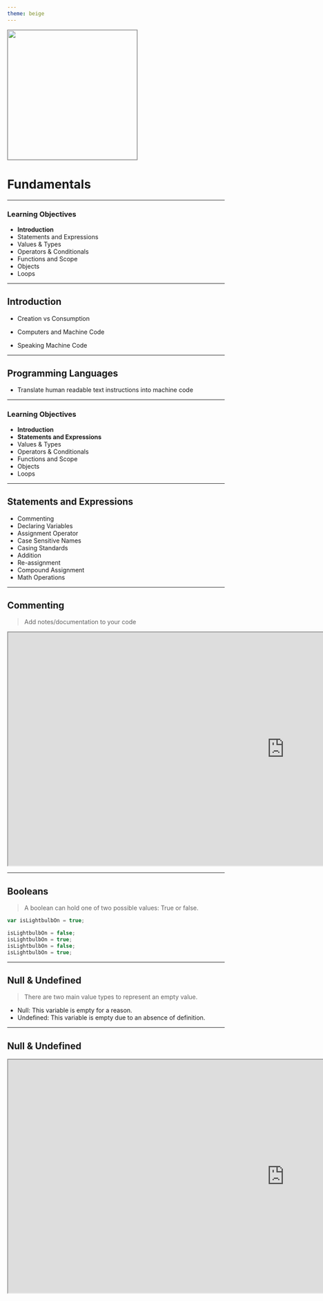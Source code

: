 ```yaml
---
theme: beige
---
```


<img src="https://upload.wikimedia.org/wikipedia/commons/thumb/9/99/Unofficial_JavaScript_logo_2.svg/2000px-Unofficial_JavaScript_logo_2.svg.png" height="300" style="border: 1px solid gray" />

# Fundamentals

---

### Learning Objectives

- **Introduction**
- Statements and Expressions
- Values & Types
- Operators & Conditionals
- Functions and Scope
- Objects
- Loops

---

## Introduction

- Creation vs Consumption

- Computers and Machine Code

- Speaking Machine Code

---

## Programming Languages

- Translate human readable text instructions into machine code

---

### Learning Objectives

- **Introduction**
- **Statements and Expressions**
- Values & Types
- Operators & Conditionals
- Functions and Scope
- Objects
- Loops

---

## Statements and Expressions

- Commenting
- Declaring Variables
- Assignment Operator
- Case Sensitive Names
- Casing Standards
- Addition
- Re-assignment
- Compound Assignment
- Math Operations

---

## Commenting

> Add notes/documentation to your code

<iframe src="https://repl.it/I6dF/1" width="1280" height="540"  />

---

## Declaring Variables

> Store data that can be resued later in your program

<iframe src="https://repl.it/I6dF/2" width="1280" height="540"  />

---

## Assignment Operator

> Assign values to variables

<iframe src="https://repl.it/I6dU" width="1280" height="540"  />

---

## Case Sensitive Names

> firstName != FirstName

<iframe src="https://repl.it/I6d3" width="1280" height="540"  />

---

## Casing Standards

```
camelCase (firstName, lastName, dayOfWeek)

UpperCase (FirstName, LastName, DayOfWeek)

snake_case (first_name, last_name, day_of_week)

kebab-case (first-name, last-name, day-of-week)
```

---

## Addition

> Use the + operator against two operands.

<iframe src="https://repl.it/I6d6" width="1280" height="540"  />

---

## Expressions

- You've learned about two kinds of expressions:

```
// Assignment expression
var x = 10;
var y = 15;

// Addition expression
var total = x + y + 8; // 33
```

---

## Managing Variables

> Often we need to change the value of variables.

<iframe src="https://repl.it/I6d9" width="1280" height="540"  />

---

## Compound Assignment

> Increase/decrease the value stored in a variable by a certain amount.

<iframe src="https://repl.it/I6dk" width="1280" height="540"  />

---

## Math Operations

Arithmetic operations are always evaluated in a specific order, called the order of operations. 

The PEMDAS acronym is an easy way to remember the order of operations for almost all programming languages.

---

## Math Operations

1. Parentheses
2. Exponents 
3. Multiplication
4. Division
5. Addition
6. Subtraction

---

### Code Challenges

1 hour - complete first 9 exercises in the following repl.it classroom:

https://rebrand.ly/node100

- If you finish early, read first two chapters of You Don't Know JavaScript by Kyle Simpson (Free on GitHub)

---

### Learning Objectives

- **Introduction**
- **Statements and Expressions**
- **Values & Types**
- Operators & Conditionals
- Functions and Scope
- Objects
- Loops

---

### Values & Types

- Numbers
- Strings
- Arrays
- Functions and Scope
- Booleans
- Null & Undefined

---

## Numbers

> Humans use Base 10, Computers use Base 2/8/16

<table>
    <tbody>
        <tr>
            <td>
                <strong>Base 10</strong><br />
                1<br />
                2<br />
                3<br />
                10<br />
                20<br />
                30<br />
            </td>
            <td>
                <strong>Base 2 (Binary)</strong><br />
                0b000001<br />
                0b000010<br />
                0b000011<br />
                0b001010<br />
                0b010100<br />
                0b011110
            </td>
            <td>
                <strong>Base 16 (Binary)</strong><br />
                0x000001<br />
                0x000002<br />
                0x000003<br />
                0x0000a0<br />
                0x000014<br />
                0x00001e
            </td>
        </tr>
    </tbody>
</table>

---

## Numbers

<iframe src="https://repl.it/languages/javascript" width="1280" height="540" />

---

## Strings

> Strings are alphanumerical characters surrounded by either single or double quotes.

<iframe src="https://repl.it/I7Er" width="1280" height="540" />

---

## Strings: Escape Sequences

> Watch out for special characters!

<iframe src="https://repl.it/I7FC" width="1280" height="540" />

---

## Strings: Concatenation

> Adding two strings together

<iframe src="https://repl.it/languages/javascript" width="1280" height="540" />

---

## Strings: Length

> Find out how many characters make up a string

<iframe src="https://repl.it/languages/javascript" width="1280" height="540" />

---

## Strings: Bracket Notation

- Strings are indexed in most programming languages.

- We can access individual characters in a string using bracket notation

- In bracket notation, we provide the index of the character we'd like to pull out.

```
'Hello!'
 ^^^^^^
 ||||||
 012345
```

---

## Strings: Bracket Notation

<iframe src="https://repl.it/languages/javascript" width="1280" height="540" />

---

## Arrays

> Arrays are a way to store a list of variables in JavaScript. 

<iframe src="https://repl.it/I7FC/1" width="1280" height="540" />

---

## Functions

- A function is a reusable block of code.

- The function keyword.

- The function name.

- The function parameters

- The block of code.

---

## Functions

<iframe src="https://repl.it/languages/javascript" width="1280" height="540" /> 

---

## Booleans

<iframe width="1280" height="540" src="https://www.youtube.com/embed/nyOepG93wSI" frameborder="0" allowfullscreen></iframe>

---

## Booleans

> A boolean can hold one of two possible values: True or false.

```js
var isLightbulbOn = true;

isLightbulbOn = false;
isLightbulbOn = true;
isLightbulbOn = false;
isLightbulbOn = true;
```

---

## Null & Undefined

> There are two main value types to represent an empty value.

- Null: This variable is empty for a reason.
- Undefined: This variable is empty due to an absence of definition.

---

## Null & Undefined

<iframe src="https://repl.it/languages/javascript" width="1280" height="540" />

---

## Code Exercises

30 minutes - complete the next 10 exercises in the repl.it classroom (Everything prefixed with `Types`)

https://rebrand.ly/node100

---

### Learning Objectives

- **Introduction**
- **Statements and Expressions**
- **Values & Types**
- **Operators & Conditionals**
- Functions and Scope
- Objects
- Loops

---

### Operators & Conditionals

- Comparison
- Equality
- Logical Operators
- If Statements
- Switch Statement

---

### Operators & Conditionals

- Math operators compute numerical values.

- Boolean operators compute boolean values.

- We will now focus on Boolean computation - also known as *_Conditions_*.

---

### Comparison Operators

<iframe src="https://repl.it/languages/javascript" width="1280" height="540" />

--- 

### Equality

- Two types of equality

- Loose Equality (`==`) checks if the values of two operands are equal.
- Strict Equality (`===`) checks if the values and types of operands are equal.

---

### Equality

<iframe src="https://repl.it/languages/javascript" width="1280" height="540" />

---

### Logical Operators

- There are two logical operators: AND / OR.

- AND (`&&`) checks if two booleans are TRUE
- OR (`||`) checks if at least one boolean is TRUE.

---

### Logical Operators

<iframe src="https://repl.it/languages/javascript" width="1280" height="540" />

---

### If Statements

> If statements allow us to execute one of two blocks of code depending on the result of a boolean condition.

<img src="https://s3-us-west-1.amazonaws.com/oca-start-now/curriculum/images/NODE100-IfElse.png" height="400" />

---

### If Statements

<iframe src="https://repl.it/languages/javascript" height="540" width="1280" />

---

### Switch Statement

<iframe src="https://repl.it/languages/javascript" height="540" width="1280" />

---

### Learning Objectives

- **Introduction**
- **Statements and Expressions**
- **Values & Types**
- **Operators & Conditionals**
- **Functions and Scope**
- Objects
- Loops

---

### Functions and Scope

- Defining functions
- Invoking functions
- Function parameters
- Scope

---

### Defining Functions

> Functions allow you to create a block of code that can be called at any time.

```js
function sayHello() {
    console.log('Hello');
}
```

---

### Invoking Functions

> Invoking a function is telling JavaScript to run the code block associated with that function.

```js
// Function definition
function sayHello() {
    console.log('Hello');
}

// Function invoke
sayHello();
```

---

### Function parameters

> Parameters are values to be passed into a function.

```js
function addTwoNumbers(a, b) {
    return a + b;
}

var x = addTwoNumbers(2, 2);
var y = addTwoNumbers(5, 5);
```

---

### Scope

- Mo variables, Mo problems.

- We need to start considering scope.

---

### Scope

> In JavaScript, a scope is created anytime we define a new function.

---

### Scope

> JavaScript will take an "inside-out" approach to find the value of a variable.

<img src="https://s3-us-west-1.amazonaws.com/oca-start-now/curriculum/images/NODE100-functions-scope-1.png" height="300" />

---

### Scope

<iframe src="https://repl.it/languages/javascript" height="540" width="1280" />

---

### Hoisting

- JavaScript code for the most part is interpreted line-by-line as the program executes.

```js
var a = 1;

var b = a + 2;

console.log(b);
```

---

### Hoisting

- What happens with this code?

```js   
b();    

function b() {
    a = 2;
}       

var a;

console.log(a);
```

---

### Hoisting

- Step 1: Move all functions to the top of the current scope

```js
function b() {
    a = 2;
}

b();    

var a;

console.log(a);
```

---

### Hoisting

- Step 2: Move all variable declarations to the top of the current scope

```js
var a;

function b() {
    a = 2;
}

b();    

console.log(a);
```

---

### Hoisting

- Hoisting is now complete

<iframe src="https://repl.it/I89P" width="1280" height="540" />

---

### Exercises

- In 20 minutes, complete the next 4 exercises

- Functions: Defining
- Functions: Invoking
- Functions: Parameters
- Functions: Scope

---

### Learning Objectives

- **Introduction**
- **Statements and Expressions**
- **Values & Types**
- **Operators & Conditionals**
- **Functions and Scope**
- **Objects**
- Loops

---

### Objects

- What are objects?
- Creating objects
- Object properties
- Setting object properties
- Getting object properties

---

### What are objects?

> Objects are simply containers for JavaScript values.

```js
var school = {
    name: 'Origin Code Academy',
    city: 'San Diego'
};
```

---

### Creating Objects

> You can create an object using the Object function, or more commonly with the object literal syntax

```js
var student = Object();   // The object function
var car = {};             // An object literal
```

---

### Object properties

> A property is a value contained inside of an Object.

```js
var school = {
    name: 'Origin Code Academy', // property
    city: 'San Diego'            // property
};
```

---

### Getting object properties

> You can read the properties of an object using bracket notation or dot notation.

```js
var car = {
    make: 'Honda',
    model: 'Civic',
    year: 2017
};

car['make'];     // => Honda
car.make;        // => Honda
```

---

### Setting object properties

> You can set the properties of an object using an assignment expression.

```js
var car = {
    make: 'Honda',
    model: 'Civic',
    year: 2017
};

car['make'] = 'Ford';
car.model = 'Focus'; 
car.year = 2018;
```

---

### Creating Objects

### Learning Objectives

- **Introduction**
- **Statements and Expressions**
- **Values & Types**
- **Operators & Conditionals**
- **Functions and Scope**
- **Objects**
- **Loops**

---

### Loops

> Loops help us run a block of code multiple times as long as a condition is met.

- While Loop
- For Loop

---

### While Loop

<img src="https://s3-us-west-1.amazonaws.com/oca-start-now/curriculum/images/NODE100-WhileLoop.png" height="540" />

---

### While Loop

```js
var count = 0;

while(count < 5) {
    console.log('Hello world!');
    count += 1;
}
```

---

### For Loop

<img src="https://s3-us-west-1.amazonaws.com/oca-start-now/curriculum/images/NODE100-ForLoop.png" height="540" />

---

### For Loop

```js
for(var i = 0; i < 5; i++) {
    console.log('Hello world!');
}
```

---

### For Loop

- Declaration component: `var i = 0;`
- Conditional component: `i < 5;`
- Post-iteration component: `i++`

```js
for(var i = 0; i < 10; i++) {
    console.log(i);
}
```

---

### Exercises

Spend 20 minutes on the final exercises of `NODE100`.

---

### Summary

- Variables
- Values & Types
- Operators & Conditionals
- Functions and Scope
- Objects
- Loops

---

## Q: What are the 6 main types in JavaScript?

---

## A: `Boolean`, `Null`, `Undefined`, `Number`, `String`, `Object`

---

## Q: What are 4 examples of compound assignment operators?

---

## A: `+=`, `-=`, `*=`, `/=`

---

## Q: What does use of the `/=` operator result in?

---

## A: A division of the LH value by the RH value

```
var x = 10;     // => 10
x /= 2;         // => 5
```

---

## Q: What are the 4 comparison operators?

---

## A: `<`, `<=`, `>`, `>=`

---

## Q: What is a function?

---

## A: A named block of reusable code

---

## Q: What will this code log?

```js
function log(message) {
    console.log(message);
}

sayHello(name);

var name = 'Jennifer';

function sayHello(name) {
    log('Hello ' + name);
}
```

---

## A: 'Hello Jennifer' - Remember hoisting

---

### Summary

- Variables
- Values & Types
- Operators & Conditionals
- Functions and Scope
- Objects
- Loops

---

## What's next?

- Tomorrow we start using jQuery

- Catch up on outstanding exercises
